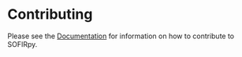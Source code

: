 # Contributing

Please see the [Documentation](https://fluid-systems.github.io/SOFIRpy/contributing.html) for information on how to contribute to SOFIRpy.
